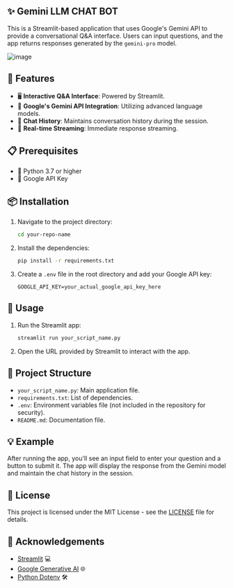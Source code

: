 ## ✨ Gemini LLM CHAT BOT

This is a Streamlit-based application that uses Google's Gemini API to provide a conversational Q&A interface. Users can input questions, and the app returns responses generated by the `gemini-pro` model.

![image](https://github.com/user-attachments/assets/f70dc0a8-ee02-45d2-93d4-bf0a2b7447d7)

## 🌟 Features

- 🖥️ **Interactive Q&A Interface**: Powered by Streamlit.
- 🤖 **Google's Gemini API Integration**: Utilizing advanced language models.
- 📜 **Chat History**: Maintains conversation history during the session.
- 🔄 **Real-time Streaming**: Immediate response streaming.

## 📋 Prerequisites

- 🐍 Python 3.7 or higher
- 🔑 Google API Key

## 📦 Installation

1. Navigate to the project directory:
    ```bash
    cd your-repo-name
    ```
2. Install the dependencies:
    ```bash
    pip install -r requirements.txt
    ```
3. Create a `.env` file in the root directory and add your Google API key:
    ```plaintext
    GOOGLE_API_KEY=your_actual_google_api_key_here
    ```
    
## 🚀 Usage

1. Run the Streamlit app:
    ```bash
    streamlit run your_script_name.py
    ```
2. Open the URL provided by Streamlit to interact with the app.

## 📁 Project Structure

- `your_script_name.py`: Main application file.
- `requirements.txt`: List of dependencies.
- `.env`: Environment variables file (not included in the repository for security).
- `README.md`: Documentation file.

## 💡 Example

After running the app, you'll see an input field to enter your question and a button to submit it. The app will display the response from the Gemini model and maintain the chat history in the session.


## 📜 License

This project is licensed under the MIT License - see the [LICENSE](LICENSE) file for details.

## 🙌 Acknowledgements

- [Streamlit](https://streamlit.io/) 💻
- [Google Generative AI](https://cloud.google.com/generative-ai) 🌐
- [Python Dotenv](https://pypi.org/project/python-dotenv/) 🛠️
